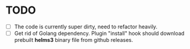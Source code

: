 # TODO

- [ ] The code is currently super dirty, need to refactor heavily.
- [ ] Get rid of Golang dependency. Plugin "install" hook should download
prebuilt **helms3** binary file from github releases.